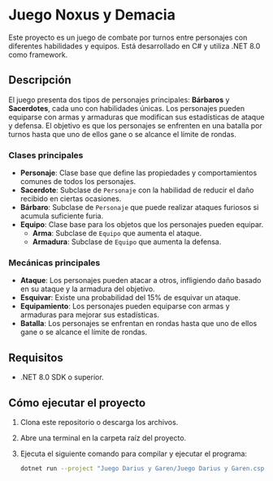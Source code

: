 # Juego Noxus y Demacia

Este proyecto es un juego de combate por turnos entre personajes con diferentes habilidades y equipos. Está desarrollado en C# y utiliza .NET 8.0 como framework.

## Descripción

El juego presenta dos tipos de personajes principales: **Bárbaros** y **Sacerdotes**, cada uno con habilidades únicas. Los personajes pueden equiparse con armas y armaduras que modifican sus estadísticas de ataque y defensa. El objetivo es que los personajes se enfrenten en una batalla por turnos hasta que uno de ellos gane o se alcance el límite de rondas.

### Clases principales

- **Personaje**: Clase base que define las propiedades y comportamientos comunes de todos los personajes.
- **Sacerdote**: Subclase de `Personaje` con la habilidad de reducir el daño recibido en ciertas ocasiones.
- **Bárbaro**: Subclase de `Personaje` que puede realizar ataques furiosos si acumula suficiente furia.
- **Equipo**: Clase base para los objetos que los personajes pueden equipar.
  - **Arma**: Subclase de `Equipo` que aumenta el ataque.
  - **Armadura**: Subclase de `Equipo` que aumenta la defensa.

### Mecánicas principales

- **Ataque**: Los personajes pueden atacar a otros, infligiendo daño basado en su ataque y la armadura del objetivo.
- **Esquivar**: Existe una probabilidad del 15% de esquivar un ataque.
- **Equipamiento**: Los personajes pueden equiparse con armas y armaduras para mejorar sus estadísticas.
- **Batalla**: Los personajes se enfrentan en rondas hasta que uno de ellos gane o se alcance el límite de rondas.

## Requisitos

- .NET 8.0 SDK o superior.

## Cómo ejecutar el proyecto

1. Clona este repositorio o descarga los archivos.
2. Abre una terminal en la carpeta raíz del proyecto.
3. Ejecuta el siguiente comando para compilar y ejecutar el programa:

   ```bash
   dotnet run --project "Juego Darius y Garen/Juego Darius y Garen.csproj"
